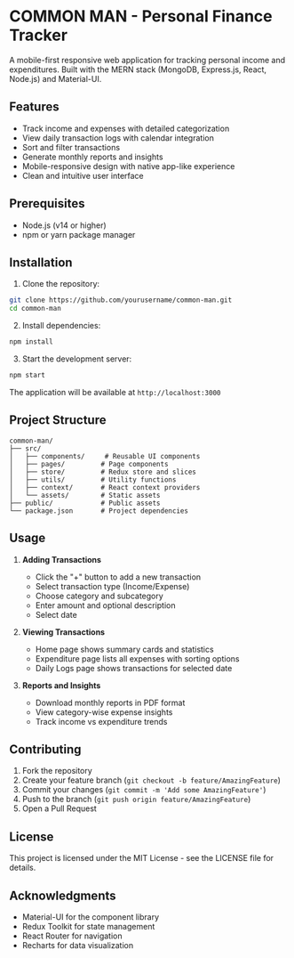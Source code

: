# COMMON MAN - Personal Finance Tracker

A mobile-first responsive web application for tracking personal income and expenditures. Built with the MERN stack (MongoDB, Express.js, React, Node.js) and Material-UI.

## Features

- Track income and expenses with detailed categorization
- View daily transaction logs with calendar integration
- Sort and filter transactions
- Generate monthly reports and insights
- Mobile-responsive design with native app-like experience
- Clean and intuitive user interface

## Prerequisites

- Node.js (v14 or higher)
- npm or yarn package manager

## Installation

1. Clone the repository:
```bash
git clone https://github.com/yourusername/common-man.git
cd common-man
```

2. Install dependencies:
```bash
npm install
```

3. Start the development server:
```bash
npm start
```

The application will be available at `http://localhost:3000`

## Project Structure

```
common-man/
├── src/
│   ├── components/     # Reusable UI components
│   ├── pages/         # Page components
│   ├── store/         # Redux store and slices
│   ├── utils/         # Utility functions
│   ├── context/       # React context providers
│   └── assets/        # Static assets
├── public/            # Public assets
└── package.json       # Project dependencies
```

## Usage

1. **Adding Transactions**
   - Click the "+" button to add a new transaction
   - Select transaction type (Income/Expense)
   - Choose category and subcategory
   - Enter amount and optional description
   - Select date

2. **Viewing Transactions**
   - Home page shows summary cards and statistics
   - Expenditure page lists all expenses with sorting options
   - Daily Logs page shows transactions for selected date

3. **Reports and Insights**
   - Download monthly reports in PDF format
   - View category-wise expense insights
   - Track income vs expenditure trends

## Contributing

1. Fork the repository
2. Create your feature branch (`git checkout -b feature/AmazingFeature`)
3. Commit your changes (`git commit -m 'Add some AmazingFeature'`)
4. Push to the branch (`git push origin feature/AmazingFeature`)
5. Open a Pull Request

## License

This project is licensed under the MIT License - see the LICENSE file for details.

## Acknowledgments

- Material-UI for the component library
- Redux Toolkit for state management
- React Router for navigation
- Recharts for data visualization 